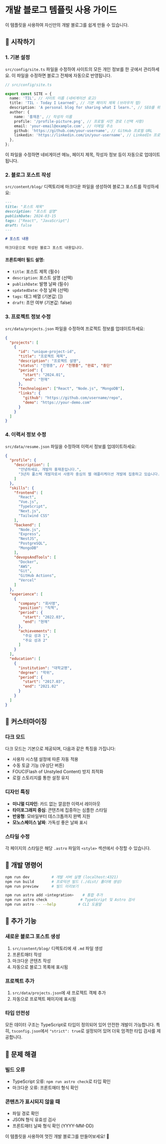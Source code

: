 # 개발 블로그 템플릿 사용 가이드

이 템플릿을 사용하여 자신만의 개발 블로그를 쉽게 만들 수 있습니다.

## 🚀 시작하기

### 1. 기본 설정

`src/config/site.ts` 파일을 수정하여 사이트의 모든 개인 정보를 한 곳에서 관리하세요. 이 파일을 수정하면 블로그 전체에 자동으로 반영됩니다.

```typescript
// src/config/site.ts

export const SITE = {
  name: 'TIL', // 사이트 이름 (네비게이션 로고)
  title: 'TIL - Today I Learned', // 기본 페이지 제목 (브라우저 탭)
  description: 'A personal blog for sharing what I learn.', // SEO를 위한 기본 사이트 설명
  author: {
    name: '홍재훈', // 작성자 이름
    profile: '/profile-picture.png', // 프로필 사진 경로 (선택 사항)
    email: 'your-email@example.com', // 이메일 주소
    github: 'https://github.com/your-username', // GitHub 프로필 URL
    linkedin: 'https://linkedin.com/in/your-username', // LinkedIn 프로필 URL
  },
};
```

이 파일을 수정하면 네비게이션 메뉴, 페이지 제목, 작성자 정보 등이 자동으로 업데이트됩니다.

### 2. 블로그 포스트 작성

`src/content/blog/` 디렉토리에 마크다운 파일을 생성하여 블로그 포스트를 작성하세요:

```markdown
---
title: "포스트 제목"
description: "포스트 설명"
publishDate: 2024-03-15
tags: ["React", "JavaScript"]
draft: false
---

# 포스트 내용

마크다운으로 작성된 블로그 포스트 내용입니다.
```

#### 프론트매터 필드 설명:
- `title`: 포스트 제목 (필수)
- `description`: 포스트 설명 (선택)
- `publishDate`: 발행 날짜 (필수)
- `updatedDate`: 수정 날짜 (선택)
- `tags`: 태그 배열 (기본값: [])
- `draft`: 초안 여부 (기본값: false)

### 3. 프로젝트 정보 수정

`src/data/projects.json` 파일을 수정하여 프로젝트 정보를 업데이트하세요:

```json
{
  "projects": [
    {
      "id": "unique-project-id",
      "title": "프로젝트 제목",
      "description": "프로젝트 설명",
      "status": "진행중", // "진행중", "완료", "중단"
      "period": {
        "start": "2024.01",
        "end": "현재"
      },
      "technologies": ["React", "Node.js", "MongoDB"],
      "links": {
        "github": "https://github.com/username/repo",
        "demo": "https://your-demo.com"
      }
    }
  ]
}
```

### 4. 이력서 정보 수정

`src/data/resume.json` 파일을 수정하여 이력서 정보를 업데이트하세요:

```json
{
  "profile": {
    "description": [
      "안녕하세요, 개발자 홍재훈입니다.",
      "3년차 풀스택 개발자로서 사용자 중심의 웹 애플리케이션 개발에 집중하고 있습니다. 새로운 기술을 빠르게 습득하고 팀과 협업하며 문제를 해결하는 것을 좋아합니다."
    ]
  },
  "skills": {
    "frontend": [
      "React",
      "Vue.js", 
      "TypeScript",
      "Next.js",
      "Tailwind CSS"
    ],
    "backend": [
      "Node.js",
      "Express",
      "NestJS",
      "PostgreSQL",
      "MongoDB"
    ],
    "devopsAndTools": [
      "Docker",
      "AWS",
      "Git",
      "GitHub Actions",
      "Vercel"
    ]
  },
  "experience": [
    {
      "company": "회사명",
      "position": "직책",
      "period": {
        "start": "2022.03",
        "end": "현재"
      },
      "achievements": [
        "주요 성과 1",
        "주요 성과 2"
      ]
    }
  ],
  "education": [
    {
      "institution": "대학교명",
      "degree": "학위",
      "period": {
        "start": "2017.03",
        "end": "2021.02"
      }
    }
  ]
}
```

## 🎨 커스터마이징

### 다크 모드

다크 모드는 기본으로 제공되며, 다음과 같은 특징을 가집니다:
- 사용자 시스템 설정에 따른 자동 적용
- 수동 토글 기능 (우상단 버튼)
- FOUC(Flash of Unstyled Content) 방지 최적화
- 로컬 스토리지를 통한 설정 유지

### 디자인 특징

- **미니멀 디자인**: 카드 없는 깔끔한 이력서 레이아웃
- **타이포그래피 중심**: 콘텐츠에 집중하는 심플한 스타일  
- **반응형**: 모바일부터 데스크톱까지 완벽 지원
- **모노스페이스 날짜**: 가독성 좋은 날짜 표시

### 스타일 수정

각 페이지의 스타일은 해당 `.astro` 파일의 `<style>` 섹션에서 수정할 수 있습니다.

## 📝 개발 명령어

```bash
npm run dev          # 개발 서버 실행 (localhost:4321)
npm run build        # 프로덕션 빌드 (./dist/ 폴더에 생성)
npm run preview      # 빌드 미리보기

npm run astro add <integration>    # 통합 추가
npm run astro check               # TypeScript 및 Astro 검사
npm run astro -- --help          # CLI 도움말
```

## 🌟 추가 기능

### 새로운 블로그 포스트 생성

1. `src/content/blog/` 디렉토리에 새 `.md` 파일 생성
2. 프론트매터 작성
3. 마크다운 콘텐츠 작성
4. 자동으로 블로그 목록에 표시됨

### 프로젝트 추가

1. `src/data/projects.json`에 새 프로젝트 객체 추가
2. 자동으로 프로젝트 페이지에 표시됨

### 타입 안전성

모든 데이터 구조는 TypeScript로 타입이 정의되어 있어 안전한 개발이 가능합니다. 특히, `tsconfig.json`에서 `"strict": true`로 설정되어 있어 더욱 엄격한 타입 검사를 제공합니다.

## 🔧 문제 해결

### 빌드 오류
- TypeScript 오류: `npm run astro check`로 타입 확인
- 마크다운 오류: 프론트매터 형식 확인

### 콘텐츠가 표시되지 않을 때
- 파일 경로 확인
- JSON 형식 유효성 검사
- 프론트매터 날짜 형식 확인 (YYYY-MM-DD)

이 템플릿을 사용하여 멋진 개발 블로그를 만들어보세요! 🎉